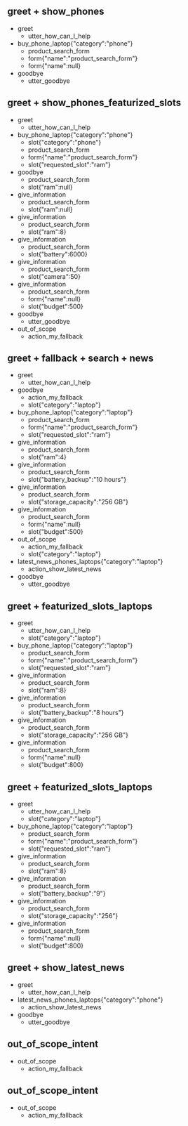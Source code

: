 ## greet + show_phones
* greet
  - utter_how_can_I_help
* buy_phone_laptop{"category":"phone"}
  - product_search_form
  - form{"name":"product_search_form"}
  - form{"name":null}
* goodbye
  - utter_goodbye

## greet + show_phones_featurized_slots

* greet
    - utter_how_can_I_help
* buy_phone_laptop{"category":"phone"}
    - slot{"category":"phone"}
    - product_search_form
    - form{"name":"product_search_form"}
    - slot{"requested_slot":"ram"}
* goodbye
    - product_search_form
    - slot{"ram":null}
* give_information
    - product_search_form
    - slot{"ram":null}
* give_information
    - product_search_form
    - slot{"ram":8}
* give_information
    - product_search_form
    - slot{"battery":6000}
* give_information
    - product_search_form
    - slot{"camera":50}
* give_information
    - product_search_form
    - form{"name":null}
    - slot{"budget":500}
* goodbye
    - utter_goodbye
* out_of_scope
  - action_my_fallback


## greet + fallback + search + news

* greet
    - utter_how_can_I_help
* goodbye
    - action_my_fallback
    - slot{"category":"laptop"}
* buy_phone_laptop{"category":"laptop"}
    - product_search_form
    - form{"name":"product_search_form"}
    - slot{"requested_slot":"ram"}
* give_information
    - product_search_form
    - slot{"ram":4}
* give_information
    - product_search_form
    - slot{"battery_backup":"10 hours"}
* give_information
    - product_search_form
    - slot{"storage_capacity":"256 GB"}
* give_information
    - product_search_form
    - form{"name":null}
    - slot{"budget":500}
* out_of_scope
    - action_my_fallback
    - slot{"category":"laptop"}
* latest_news_phones_laptops{"category":"laptop"}
    - action_show_latest_news
* goodbye
    - utter_goodbye

## greet + featurized_slots_laptops

* greet
    - utter_how_can_I_help
    - slot{"category":"laptop"}
* buy_phone_laptop{"category":"laptop"}
    - product_search_form
    - form{"name":"product_search_form"}
    - slot{"requested_slot":"ram"}
* give_information
    - product_search_form
    - slot{"ram":8}
* give_information
    - product_search_form
    - slot{"battery_backup":"8 hours"}
* give_information
    - product_search_form
    - slot{"storage_capacity":"256 GB"}
* give_information
    - product_search_form
    - form{"name":null}
    - slot{"budget":800}


## greet + featurized_slots_laptops

* greet
    - utter_how_can_I_help
    - slot{"category":"laptop"}
* buy_phone_laptop{"category":"laptop"}
    - product_search_form
    - form{"name":"product_search_form"}
    - slot{"requested_slot":"ram"}
* give_information
    - product_search_form
    - slot{"ram":8}
* give_information
    - product_search_form
    - slot{"battery_backup":"9"}
* give_information
    - product_search_form
    - slot{"storage_capacity":"256"}
* give_information
    - product_search_form
    - form{"name":null}
    - slot{"budget":800}

## greet + show_latest_news
* greet
  - utter_how_can_I_help
* latest_news_phones_laptops{"category":"phone"}
  - action_show_latest_news
* goodbye
  - utter_goodbye

## out_of_scope_intent
* out_of_scope
  - action_my_fallback

## out_of_scope_intent
* out_of_scope
  - action_my_fallback